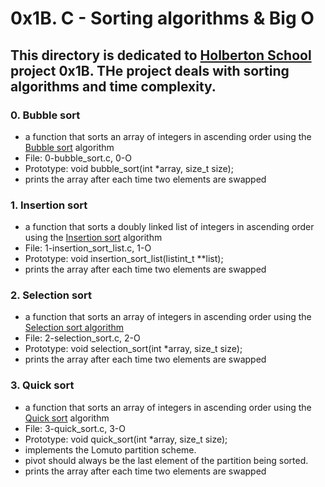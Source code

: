 # 0x1B. C - Sorting algorithms & Big O
## This directory is dedicated to [Holberton School](https://www.holbertonschool.com/) project 0x1B. THe project deals with sorting algorithms and time complexity.

### 0. Bubble sort
*  a function that sorts an array of integers in ascending order using the [Bubble sort](https://en.wikipedia.org/wiki/Bubble_sort) algorithm
* File: 0-bubble_sort.c, 0-O
* Prototype: void bubble_sort(int *array, size_t size);
* prints the array after each time two elements are swapped

### 1. Insertion sort
* a function that sorts a doubly linked list of integers in ascending order using the [Insertion sort](https://en.wikipedia.org/wiki/Insertion_sort) algorithm
* File: 1-insertion_sort_list.c, 1-O
* Prototype: void insertion_sort_list(listint_t **list);
* prints the array after each time two elements are swapped

### 2. Selection sort
* a function that sorts an array of integers in ascending order using the [Selection sort algorithm](https://en.wikipedia.org/wiki/Selection_sort)
* File: 2-selection_sort.c, 2-O
* Prototype: void selection_sort(int *array, size_t size);
* prints the array after each time two elements are swapped

### 3. Quick sort
* a function that sorts an array of integers in ascending order using the [Quick sort](https://en.wikipedia.org/wiki/Quicksort) algorithm
* File: 3-quick_sort.c, 3-O
* Prototype: void quick_sort(int *array, size_t size);
* implements the Lomuto partition scheme.
* pivot should always be the last element of the partition being sorted.
* prints the array after each time two elements are swapped
